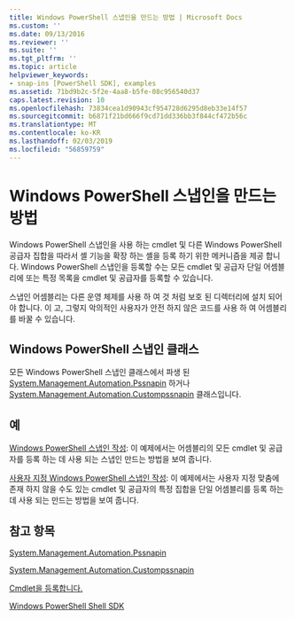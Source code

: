 ```yaml
---
title: Windows PowerShell 스냅인을 만드는 방법 | Microsoft Docs
ms.custom: ''
ms.date: 09/13/2016
ms.reviewer: ''
ms.suite: ''
ms.tgt_pltfrm: ''
ms.topic: article
helpviewer_keywords:
- snap-ins [PowerShell SDK], examples
ms.assetid: 71bd9b2c-5f2e-4aa8-b5fe-08c956540d37
caps.latest.revision: 10
ms.openlocfilehash: 73834cea1d90943cf954728d6295d8eb33e14f57
ms.sourcegitcommit: b6871f21bd666f9cd71dd336bb3f844cf472b56c
ms.translationtype: MT
ms.contentlocale: ko-KR
ms.lasthandoff: 02/03/2019
ms.locfileid: "56859759"
---
```

# <a name="how-to-create-a-windows-powershell-snap-in"></a>Windows PowerShell 스냅인을 만드는 방법

Windows PowerShell 스냅인을 사용 하는 cmdlet 및 다른 Windows PowerShell 공급자 집합을 따라서 셸 기능을 확장 하는 셸을 등록 하기 위한 메커니즘을 제공 합니다. Windows PowerShell 스냅인을 등록할 수는 모든 cmdlet 및 공급자 단일 어셈블리에 또는 특정 목록을 cmdlet 및 공급자를 등록할 수 있습니다.

스냅인 어셈블리는 다른 운영 체제를 사용 하 여 것 처럼 보호 된 디렉터리에 설치 되어야 합니다. 이 고, 그렇지 악의적인 사용자가 안전 하지 않은 코드를 사용 하 여 어셈블리를 바꿀 수 있습니다.

## <a name="windows-powershell-snap-in-classes"></a>Windows PowerShell 스냅인 클래스

모든 Windows PowerShell 스냅인 클래스에서 파생 된 [System.Management.Automation.Pssnapin](/dotnet/api/System.Management.Automation.PSSnapIn) 하거나 [System.Management.Automation.Custompssnapin](/dotnet/api/System.Management.Automation.CustomPSSnapIn) 클래스입니다.

## <a name="examples"></a>예

[Windows PowerShell 스냅인 작성](./writing-a-windows-powershell-snap-in.md): 이 예제에서는 어셈블리의 모든 cmdlet 및 공급자를 등록 하는 데 사용 되는 스냅인 만드는 방법을 보여 줍니다.

[사용자 지정 Windows PowerShell 스냅인 작성](./writing-a-custom-windows-powershell-snap-in.md): 이 예제에서는 사용자 지정 맞춤에 존재 하지 않을 수도 있는 cmdlet 및 공급자의 특정 집합을 단일 어셈블리를 등록 하는 데 사용 되는 만드는 방법을 보여 줍니다.

## <a name="see-also"></a>참고 항목

[System.Management.Automation.Pssnapin](/dotnet/api/System.Management.Automation.PSSnapIn)

[System.Management.Automation.Custompssnapin](/dotnet/api/System.Management.Automation.CustomPSSnapIn)

[Cmdlet을 등록합니다.](./registering-cmdlets.md)

[Windows PowerShell Shell SDK](../windows-powershell-reference.md)
